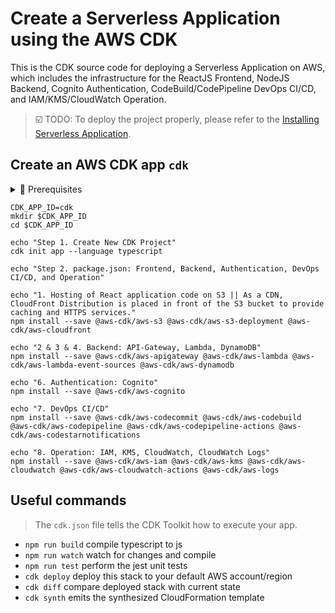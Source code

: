 # Create a Serverless Application using the AWS CDK

This is the CDK source code for deploying a Serverless Application on AWS, which includes the infrastructure for the ReactJS Frontend, NodeJS Backend, Cognito Authentication, CodeBuild/CodePipeline DevOps CI/CD, and IAM/KMS/CloudWatch Operation.

> ☑️ TODO: To deploy the project properly, please refer to the [Installing Serverless Application](docs/installation.md).


## Create an AWS CDK app `cdk`

<details>
<summary>🚦 Prerequisites</summary>ls
  npm install -g aws-cdk@1.177.0
</details>

```
CDK_APP_ID=cdk
mkdir $CDK_APP_ID
cd $CDK_APP_ID

echo "Step 1. Create New CDK Project"
cdk init app --language typescript

echo "Step 2. package.json: Frontend, Backend, Authentication, DevOps CI/CD, and Operation"

echo "1. Hosting of React application code on S3 || As a CDN, CloudFront Distribution is placed in front of the S3 bucket to provide caching and HTTPS services."
npm install --save @aws-cdk/aws-s3 @aws-cdk/aws-s3-deployment @aws-cdk/aws-cloudfront

echo "2 & 3 & 4. Backend: API-Gateway, Lambda, DynamoDB"
npm install --save @aws-cdk/aws-apigateway @aws-cdk/aws-lambda @aws-cdk/aws-lambda-event-sources @aws-cdk/aws-dynamodb

echo "6. Authentication: Cognito"
npm install --save @aws-cdk/aws-cognito

echo "7. DevOps CI/CD"
npm install --save @aws-cdk/aws-codecommit @aws-cdk/aws-codebuild @aws-cdk/aws-codepipeline @aws-cdk/aws-codepipeline-actions @aws-cdk/aws-codestarnotifications 

echo "8. Operation: IAM, KMS, CloudWatch, CloudWatch Logs"
npm install --save @aws-cdk/aws-iam @aws-cdk/aws-kms @aws-cdk/aws-cloudwatch @aws-cdk/aws-cloudwatch-actions @aws-cdk/aws-logs
```


## Useful commands

> The `cdk.json` file tells the CDK Toolkit how to execute your app.

* `npm run build`   compile typescript to js
* `npm run watch`   watch for changes and compile
* `npm run test`    perform the jest unit tests
* `cdk deploy`      deploy this stack to your default AWS account/region
* `cdk diff`        compare deployed stack with current state
* `cdk synth`       emits the synthesized CloudFormation template